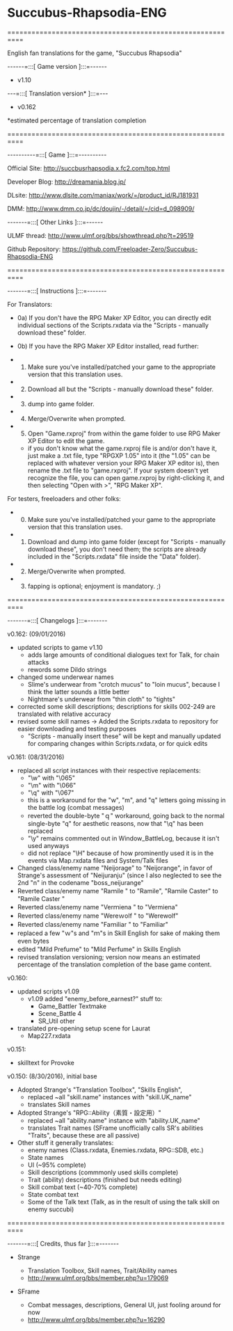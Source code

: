 # Succubus-Rhapsodia-ENG

==========================================================

English fan translations for the game, "Succubus Rhapsodia"


------=:::[ Game version ]:::=------
- v1.10

---=:::[ Translation version* ]:::=---
- v0.162

*estimated percentage of translation completion

==========================================================


----------=:::[ Game ]:::=----------


Official Site:
http://succbusrhapsodia.x.fc2.com/top.html

Developer Blog:
http://dreamania.blog.jp/

DLsite:
http://www.dlsite.com/maniax/work/=/product_id/RJ181931

DMM:
http://www.dmm.co.jp/dc/doujin/-/detail/=/cid=d_098909/


-------=:::[ Other Links ]:::=------


ULMF thread:
http://www.ulmf.org/bbs/showthread.php?t=29519

Github Repository:
https://github.com/Freeloader-Zero/Succubus-Rhapsodia-ENG


==========================================================


-------=:::[ Instructions ]:::=-------


For Translators:
- 0a) If you don't have the RPG Maker XP Editor, you can directly edit individual sections of the Scripts.rxdata via the "Scripts - manually download these" folder.
- 0b) If you have the RPG Maker XP Editor installed, read further:
- 1) Make sure you've installed/patched your game to the appropriate version that this translation uses.
- 2) Download all but the "Scripts - manually download these" folder.
- 3) dump into game folder.
- 4) Merge/Overwrite when prompted.
- 5) Open "Game.rxproj" from within the game folder to use RPG Maker XP Editor to edit the game.

	- if you don't know what the game.rxproj file is and/or don't have it, just make a .txt file, type "RPGXP 1.05" into it (the "1.05" can be replaced with whatever version your RPG Maker XP editor is), then rename the .txt file to "game.rxproj". If your system doesn't yet recognize the file, you can open game.rxproj by right-clicking it, and then selecting "Open with >", "RPG Maker XP".


For testers, freeloaders and other folks:
- 0) Make sure you've installed/patched your game to the appropriate version that this translation uses.
- 1) Download and dump into game folder (except for "Scripts - manually download these", you don't need them; the scripts are already included in the "Scripts.rxdata" file inside the "Data" folder).
- 2) Merge/Overwrite when prompted.
- 3) fapping is optional; enjoyment is mandatory. ;)




==========================================================


-------=:::[ Changelogs ]:::=-------


v0.162: (09/01/2016)
- updated scripts to game v1.10
	- adds large amounts of conditional dialogues text for Talk, for chain attacks
	- rewords some Dildo strings
- changed some underwear names
	- Slime's underwear from "crotch mucus" to "loin mucus", because I think the latter sounds a little better
	- Nightmare's underwear from "thin cloth" to "tights"
- corrected some skill descriptions; descriptions for skills 002-249 are translated with relative accuracy
- revised some skill names
-> Added the Scripts.rxdata to repository for easier downloading and testing purposes
	- "Scripts - manually insert these" will be kept and manually updated for comparing changes within Scripts.rxdata, or for quick edits


v0.161: (08/31/2016)
- replaced all script instances with their respective replacements:
	- "\w" with "\065"
	- "\m" with "\066"
	- "\q" with "\067"
	- this is a workaround for the "w", "m", and "q" letters going missing in the battle log (combat messages)
	- reverted the double-byte "ｑ" workaround, going back to the normal single-byte "q" for aesthetic reasons, now that "\q" has been replaced
	- "\y" remains commented out in Window_BattleLog, because it isn't used anyways
	- did not replace "\H" because of how prominently used it is in the events via Map.rxdata files and System/Talk files
- Changed class/enemy name "Neijorage" to "Neijorange", in favor of Strange's assessment of "Neijuranju" (since I also neglected to see the 2nd "n" in the codename "boss_neijurange"
- Reverted class/enemy name "Raｍile " to "Ramile", "Raｍile Caster" to "Ramile Caster "
- Reverted class/enemy name "Verｍiena " to "Vermiena"
- Reverted class/enemy name "Wereｗolf " to "Werewolf"
- Reverted class/enemy name "Faｍiliar " to "Familiar"
- replaced a few "ｗ"s and "ｍ"s in Skill English for sake of making them even bytes
- edited "Mild Prefuｍe" to "Mild Perfume" in Skills English
- revised translation versioning; version now means an estimated percentage of the translation completion of the base game content.


v0.160:
- updated scripts v1.09
	- v1.09 added "enemy_before_earnest?" stuff to:
		- Game_Battler Textmake
		- Scene_Battle 4
		- SR_Util other
- translated pre-opening setup scene for Laurat
	- Map227.rxdata

v0.151: 
- skilltext for Provoke


v0.150: (8/30/2016), initial base
- Adopted Strange's "Translation Toolbox", "Skills English", 
	- replaced ~all "skill.name" instances with "skill.UK_name"
	- translates Skill names
- Adopted Strange's "RPG::Ability（素質・設定用）"
	- replaced ~all "ability.name" instance with "ability.UK_name"
	- translates Trait names (SFrame unofficially calls SR's abilities "Traits", because these are all passive)
- Other stuff it generally translates:
	- enemy names (Class.rxdata, Enemies.rxdata, RPG::SDB, etc.)
	- State names
	- UI (~95% complete)
	- Skill descriptions (commmonly used skills complete) 
	- Trait (ability) descriptions (finished but needs editing)
	- Skill combat text (~40-70% complete)
	- State combat text
	- Some of the Talk text (Talk, as in the result of using the talk skill on enemy succubi)
	
	
==========================================================



-------=:::[ Credits, thus far ]:::=-------

- Strange
	- Translation Toolbox, Skill names, Trait/Ability names
	- http://www.ulmf.org/bbs/member.php?u=179069

- SFrame
	- Combat messages, descriptions, General UI, just fooling around for now
	- http://www.ulmf.org/bbs/member.php?u=16290
	
	
